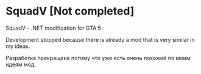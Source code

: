 # SquadV [Not completed]
SquadV - .NET modification for GTA 5

Development stopped because there is already a mod that is very similar in my ideas.

Разработка прекращена потому что уже есть очень похожий по моим идеям мод.
